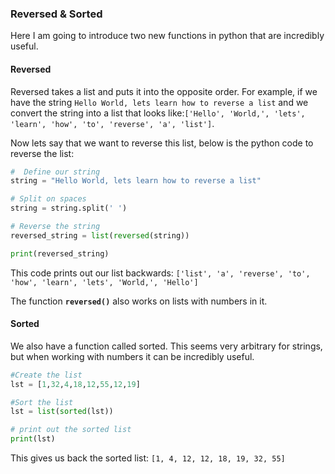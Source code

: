 ### Reversed & Sorted

Here I am going to introduce two new functions in python that are incredibly useful.  

#### Reversed

Reversed takes a list and puts it into the opposite order.  For example, if we have the string `Hello World, lets learn how to reverse a list` and we convert the string into a list that looks like:`['Hello', 'World,', 'lets', 'learn', 'how', 'to', 'reverse', 'a', 'list']`.

Now lets say that we want to reverse this list, below is the python code to reverse the list:

```python
#  Define our string
string = "Hello World, lets learn how to reverse a list"

# Split on spaces
string = string.split(' ')

# Reverse the string
reversed_string = list(reversed(string))

print(reversed_string)
```

This code prints out our list backwards: `['list', 'a', 'reverse', 'to', 'how', 'learn', 'lets', 'World,', 'Hello']`


The function **`reversed()`** also works on lists with numbers in it.


#### Sorted

We also have a function called sorted.  This seems very arbitrary for strings, but when working with numbers it can be incredibly useful.

```python
#Create the list
lst = [1,32,4,18,12,55,12,19]

#Sort the list
lst = list(sorted(lst))

# print out the sorted list
print(lst)
```
This gives us back the sorted list: `[1, 4, 12, 12, 18, 19, 32, 55]`
